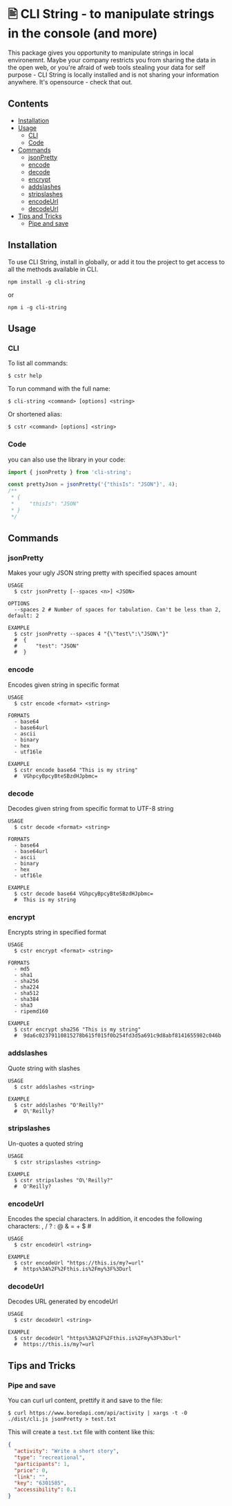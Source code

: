 # 🖹 CLI String - to manipulate strings in the console (and more)This package gives you opportunity to manipulate strings in local environemnt. Maybe your company restricts you from sharing the data in the open web, or you're afraid of web tools stealing your data for self purpose - CLI String is locally installed and is not sharing your information anywhere. It's opensource - check that out.## Contents* [Installation](#installation)* [Usage](#usage)  * [CLI](#cli)  * [Code](#code)* [Commands](#Commands)  * [jsonPretty](#jsonPretty)  * [encode](#encode)  * [decode](#decode)  * [encrypt](#encrypt)  * [addslashes](#addslashes)  * [stripslashes](#stripslashes)  * [encodeUrl](#encodeUrl)  * [decodeUrl](#decodeUrl)* [Tips and Tricks](#tips-and-tricks)  * [Pipe and save](#pipe-and-save)## InstallationTo use CLI String, install in globally, or add it tou the project to get access to all the methods available in CLI.```npm install -g cli-string```or```npm i -g cli-string```## Usage### CLITo list all commands:```shell$ cstr help```To run command with the full name:```shell$ cli-string <command> [options] <string>```Or shortened alias:```shell$ cstr <command> [options] <string>```### Codeyou can also use the library in your code:```typescriptimport { jsonPretty } from 'cli-string';const prettyJson = jsonPretty('{"thisIs": "JSON"}', 4);/** * { *     "thisIs": "JSON" * } */```## Commands### jsonPrettyMakes your ugly JSON string pretty with specified spaces amount```shellUSAGE  $ cstr jsonPretty [--spaces <n>] <JSON>OPTIONS  --spaces 2 # Number of spaces for tabulation. Can't be less than 2, default: 2  EXAMPLE  $ cstr jsonPretty --spaces 4 "{\"test\":\"JSON\"}"  #  {  #      "test": "JSON"  #  }```### encodeEncodes given string in specific format```shellUSAGE  $ cstr encode <format> <string>FORMATS  - base64  - base64url  - ascii  - binary  - hex  - utf16le  EXAMPLE  $ cstr encode base64 "This is my string"  #  VGhpcyBpcyBteSBzdHJpbmc=```### decodeDecodes given string from specific format to UTF-8 string```shellUSAGE  $ cstr decode <format> <string>FORMATS  - base64  - base64url  - ascii  - binary  - hex  - utf16le  EXAMPLE  $ cstr decode base64 VGhpcyBpcyBteSBzdHJpbmc=  #  This is my string```### encryptEncrypts string in specified format```shellUSAGE  $ cstr encrypt <format> <string>FORMATS  - md5  - sha1  - sha256  - sha224  - sha512  - sha384  - sha3  - ripemd160  EXAMPLE  $ cstr encrypt sha256 "This is my string"  #  9da6c02379110815278b615f015f0b254fd3d5a691c9d8abf8141655982c046b```### addslashesQuote string with slashes```shellUSAGE  $ cstr addslashes <string>  EXAMPLE  $ cstr addslashes "O'Reilly?"  #  O\'Reilly?```### stripslashesUn-quotes a quoted string```shellUSAGE  $ cstr stripslashes <string>  EXAMPLE  $ cstr stripslashes "O\'Reilly?"  #  O'Reilly?```### encodeUrlEncodes the special characters. In addition, it encodes the following characters: , / ? : @ & = + $ #```shellUSAGE  $ cstr encodeUrl <string>  EXAMPLE  $ cstr encodeUrl "https://this.is/my?=url"  #  https%3A%2F%2Fthis.is%2Fmy%3F%3Durl```### decodeUrlDecodes URL generated by encodeUrl```shellUSAGE  $ cstr decodeUrl <string>  EXAMPLE  $ cstr decodeUrl "https%3A%2F%2Fthis.is%2Fmy%3F%3Durl"  #  https://this.is/my?=url```## Tips and Tricks### Pipe and saveYou can curl url content, prettify it and save to the file:```shell$ curl https://www.boredapi.com/api/activity | xargs -t -0 ./dist/cli.js jsonPretty > test.txt```This will create a `test.txt` file with content like this:```json{  "activity": "Write a short story",  "type": "recreational",  "participants": 1,  "price": 0,  "link": "",  "key": "6301585",  "accessibility": 0.1}```